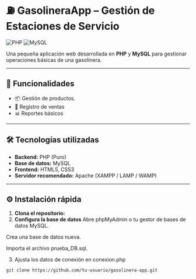 # ⛽ GasolineraApp – Gestión de Estaciones de Servicio

![PHP](https://img.shields.io/badge/PHP-7.4%2B-777BB4?style=flat&logo=php&logoColor=white)
![MySQL](https://img.shields.io/badge/MySQL-5.7%2B-4479A1?style=flat&logo=mysql&logoColor=white)

Una pequeña aplicación web desarrollada en **PHP** y **MySQL** para gestionar operaciones básicas de una gasolinera.

---

## 🚀 Funcionalidades

- 📦 Gestión de productos.
- 🧾 Registro de ventas
- 📊 Reportes básicos

---

## 🛠️ Tecnologías utilizadas

- **Backend:** PHP (Puro)
- **Base de datos:** MySQL
- **Frontend:** HTML5, CSS3
- **Servidor recomendado:** Apache (XAMPP / LAMP / WAMP)

---

## ⚙️ Instalación rápida

1. **Clona el repositorio:**
2. **Configura la base de datos**
  Abre phpMyAdmin o tu gestor de bases de datos MySQL.

  Crea una base de datos nueva.

  Importa el archivo prueba_DB.sql.

3. Ajusta los datos de conexión en conexion.php

```bash
git clone https://github.com/tu-usuario/gasolinera-app.git

